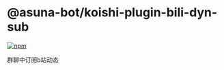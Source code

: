 # @asuna-bot/koishi-plugin-bili-dyn-sub

[![npm](https://img.shields.io/npm/v/@asuna-bot/koishi-plugin-bili-dyn-sub?style=flat-square)](https://www.npmjs.com/package/@asuna-bot/koishi-plugin-bili-dyn-sub)

群聊中订阅b站动态
